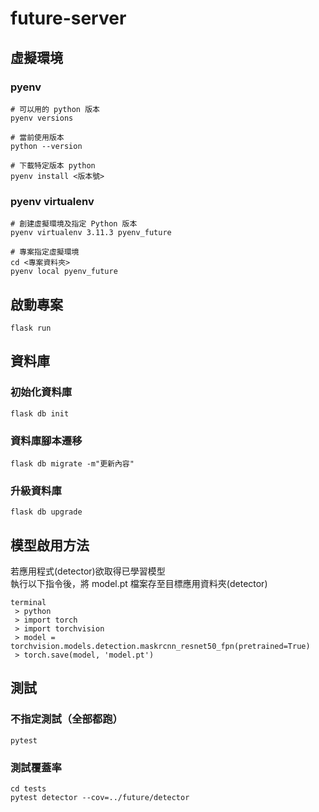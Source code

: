  # future-server
 ## 虛擬環境
 ### pyenv
 ```
 # 可以用的 python 版本
pyenv versions

# 當前使用版本
python --version

# 下載特定版本 python
pyenv install <版本號>
 ```
 ### pyenv virtualenv
 ```
 # 創建虛擬環境及指定 Python 版本
 pyenv virtualenv 3.11.3 pyenv_future

# 專案指定虛擬環境
 cd <專案資料夾>
 pyenv local pyenv_future
 ```


## 啟動專案
```
flask run
```


## 資料庫
### 初始化資料庫
`flask db init`
### 資料庫腳本遷移
`flask db migrate -m"更新內容"`
### 升級資料庫
`flask db upgrade`

## 模型啟用方法
 若應用程式(detector)欲取得已學習模型<br>
 執行以下指令後，將 model.pt 檔案存至目標應用資料夾(detector)

```
terminal
 > python
 > import torch
 > import torchvision
 > model = torchvision.models.detection.maskrcnn_resnet50_fpn(pretrained=True)
 > torch.save(model, 'model.pt')
 ```

 ## 測試
 ### 不指定測試（全部都跑）
 `pytest`
 ### 測試覆蓋率
 ```
 cd tests
 pytest detector --cov=../future/detector
 ```